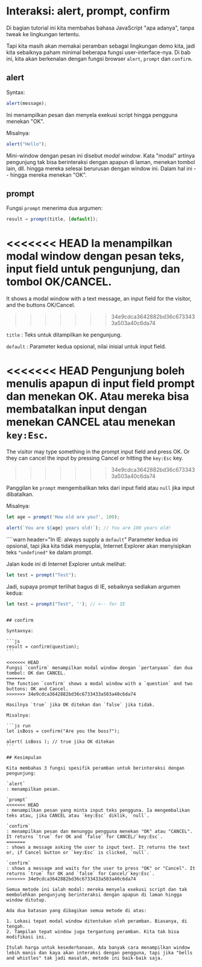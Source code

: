 # Interaksi: alert, prompt, confirm

Di bagian tutorial ini kita membahas bahasa JavaScript "apa adanya", tanpa tweak ke lingkungan tertentu.

Tapi kita masih akan memakai peramban sebagai lingkungan demo kita, jadi kita sebaiknya paham minimal beberapa fungsi user-interface-nya. Di bab ini, kita akan berkenalan dengan fungsi browser `alert`, `prompt` dan `confirm`.

## alert

Syntax:

```js
alert(message);
```

Ini menampilkan pesan dan menyela exekusi script hingga pengguna menekan "OK".

Misalnya:

```js run
alert("Hello");
```

Mini-window dengan pesan ini disebut *modal window*. Kata "modal" artinya pengunjung tak bisa berinteraksi dengan apapun di laman, menekan tombol lain, dll. hingga mereka selesai berurusan dengan window ini. Dalam hal ini -- hingga mereka menekan "OK".

## prompt

Fungsi `prompt` menerima dua argumen:

```js no-beautify
result = prompt(title, [default]);
```

<<<<<<< HEAD
Ia menampilkan modal window dengan pesan teks, input field untuk pengunjung, dan tombol OK/CANCEL.
=======
It shows a modal window with a text message, an input field for the visitor, and the buttons OK/Cancel.
>>>>>>> 34e9cdca3642882bd36c6733433a503a40c6da74

`title`
: Teks untuk ditampilkan ke pengunjung.

`default`
: Parameter kedua opsional, nilai inisial untuk input field.

<<<<<<< HEAD
Pengunjung boleh menulis apapun di input field prompt dan menekan OK. Atau mereka bisa membatalkan input dengan menekan CANCEL atau menekan `key:Esc`.
=======
The visitor may type something in the prompt input field and press OK. Or they can cancel the input by pressing Cancel or hitting the `key:Esc` key.
>>>>>>> 34e9cdca3642882bd36c6733433a503a40c6da74

Panggilan ke `prompt` mengembalikan teks dari input field atau `null` jika input dibatalkan.

Misalnya:

```js run
let age = prompt('How old are you?', 100);

alert(`You are ${age} years old!`); // You are 100 years old!
```

````warn header="In IE: always supply a `default`"
Parameter kedua ini opsional, tapi jika kita tidak menyuplai, Internet Explorer akan menyisipkan teks `"undefined"` ke dalam prompt.

Jalan kode ini di Internet Explorer untuk melihat:

```js run
let test = prompt("Test");
```

Jadi, supaya prompt terlihat bagus di IE, sebaiknya sediakan argumen kedua:

```js run
let test = prompt("Test", ''); // <-- for IE
```
````

## confirm

Syntaxnya:

```js
result = confirm(question);
```

<<<<<<< HEAD
Fungsi `confirm` menampilkan modal window dengan `pertanyaan` dan dua tombol: OK dan CANCEL.
=======
The function `confirm` shows a modal window with a `question` and two buttons: OK and Cancel.
>>>>>>> 34e9cdca3642882bd36c6733433a503a40c6da74

Hasilnya `true` jika OK ditekan dan `false` jika tidak.

Misalnya:

```js run
let isBoss = confirm("Are you the boss?");

alert( isBoss ); // true jika OK ditekan
```

## Kesimpulan

Kita membahas 3 fungsi spesifik peramban untuk berinteraksi dengan pengunjung:

`alert`
: menampilkan pesan.

`prompt`
<<<<<<< HEAD
: menampilkan pesan yang minta input teks pengguna. Ia mengembalikan teks atau, jika CANCEL atau `key:Esc` diklik, `null`.

`confirm`
: menampilkan pesan dan menunggu pengguna menekan "OK" atau "CANCEL". It returns `true` for OK and `false` for CANCEL/`key:Esc`.
=======
: shows a message asking the user to input text. It returns the text or, if Cancel button or `key:Esc` is clicked, `null`.

`confirm`
: shows a message and waits for the user to press "OK" or "Cancel". It returns `true` for OK and `false` for Cancel/`key:Esc`.
>>>>>>> 34e9cdca3642882bd36c6733433a503a40c6da74

Semua metode ini ialah modal: mereka menyela exekusi script dan tak membolehkan pengunjung berinteraksi dengan apapun di laman hingga window ditutup.

Ada dua batasan yang dibagikan semua metode di atas:

1. Lokasi tepat modal window ditentukan oleh peramban. Biasanya, di tengah.
2. Tampilan tepat window juga tergantung peramban. Kita tak bisa  modifikasi ini.

Itulah harga untuk kesederhanaan. Ada banyak cara menampilkan window lebih manis dan kaya akan interaksi dengan pengguna, tapi jika "bells and whistles" tak jadi masalah, metode ini baik-baik saja.
